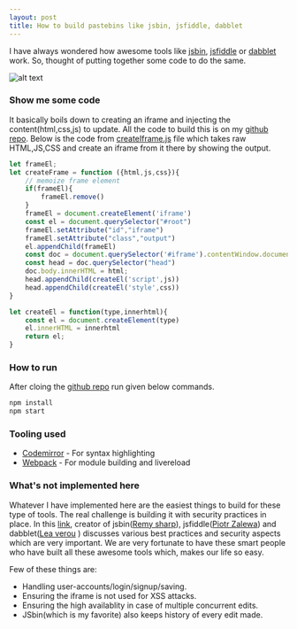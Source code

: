 ```yaml
---
layout: post
title: How to build pastebins like jsbin, jsfiddle, dabblet
---
```


I have always wondered how awesome tools like [jsbin](jsbin.com), [jsfiddle](https://jsfiddle.net) or [dabblet](http://dabblet.com/) work. So, thought of putting together some code to do the same.

![alt text](https://raw.githubusercontent.com/swapnilmishra/jsbin-jsfiddle-clone/master/screenshot/screen.png "Demo run screenshot")

### Show me some code

It basically boils down to creating an iframe and injecting the content(html,css,js) to update. All the code to build this is on my [github repo](https://github.com/swapnilmishra/jsbin-jsfiddle-clone). Below is the code from [createIframe.js](https://github.com/swapnilmishra/jsbin-jsfiddle-clone/blob/master/createIFrame.js) file which takes raw HTML,JS,CSS and create an iframe from it there by showing the output.

```javascript
let frameEl;
let createFrame = function ({html,js,css}){
    // memoize frame element
    if(frameEl){
        frameEl.remove()
    }
    frameEl = document.createElement('iframe')
    const el = document.querySelector("#root")
    frameEl.setAttribute("id","iframe")
    frameEl.setAttribute("class","output")    
    el.appendChild(frameEl)
    const doc = document.querySelector('#iframe').contentWindow.document
    const head = doc.querySelector("head")
    doc.body.innerHTML = html;
    head.appendChild(createEl('script',js))
    head.appendChild(createEl('style',css))
}

let createEl = function(type,innerhtml){
    const el = document.createElement(type)
    el.innerHTML = innerhtml
    return el;
}
```

### How to run

After cloing the [github repo](https://github.com/swapnilmishra/jsbin-jsfiddle-clone) run given below commands.

```javascript
npm install
npm start
```

### Tooling used

* [Codemirror](https://codemirror.net) - For syntax highlighting
* [Webpack](https://webpack.github.io/) - For module building and livereload

### What's not implemented here

Whatever I have implemented here are the easiest things to build for these type of tools. The real challenge is building it with security practices in place. In this [link](https://github.com/jsbin/jsbin/wiki/Best-practices-for-building-your-own-live-paste-bin), creator of jsbin([Remy sharp](https://twitter.com/rem)), jsfiddle([Piotr Zalewa](https://twitter.com/zalun)) and dabblet([Lea verou](https://twitter.com/LeaVerou) ) discusses various best practices and security aspects which are very important. We are very fortunate to have these smart people who have built all these awesome tools which, makes our life so easy.

Few of these things are:

* Handling user-accounts/login/signup/saving.
* Ensuring the iframe is not used for XSS attacks.
* Ensuring the high availablity in case of multiple concurrent edits.
* JSbin(which is my favorite) also keeps history of every edit made.

